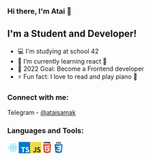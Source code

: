 ### Hi there, I'm Atai 👋 

## I'm a Student and Developer!

- 💻 I'm studying at school 42
- 🤖 I’m currently learning react 🤩
- 🥅 2022 Goal: Become a Frontend developer
- ⚡ Fun fact: I love to read and play piano 🎹

### Connect with me:

Telegram - [@ataisamak](https://t.me/ataisamak)

### Languages and Tools:

[<img align="left" alt="React" width="26px" src="https://raw.githubusercontent.com/github/explore/80688e429a7d4ef2fca1e82350fe8e3517d3494d/topics/react/react.png" />][react]
[<img align="left" alt="CSS3" width="26px" src="https://raw.githubusercontent.com/github/explore/80688e429a7d4ef2fca1e82350fe8e3517d3494d/topics/typescript/typescript.png" />][ts]
[<img align="left" alt="JavaScript" width="26px" src="https://raw.githubusercontent.com/github/explore/80688e429a7d4ef2fca1e82350fe8e3517d3494d/topics/javascript/javascript.png" />][js]
[<img align="left" alt="HTML5" width="26px" src="https://raw.githubusercontent.com/github/explore/80688e429a7d4ef2fca1e82350fe8e3517d3494d/topics/html/html.png" />][html]
[<img align="left" alt="CSS3" width="26px" src="https://raw.githubusercontent.com/github/explore/80688e429a7d4ef2fca1e82350fe8e3517d3494d/topics/css/css.png" />][css]

[js]: https://developer.mozilla.org/en-US/docs/Web/JavaScript
[ts]: https://www.typescriptlang.org/
[react]: https://reactjs.org/
[html]: https://en.wikipedia.org/wiki/HTML#:~:text=The%20HyperText%20Markup%20Language%20or,(HyperText%20Markup%20Language)
[css]: https://en.wikipedia.org/wiki/CSS
